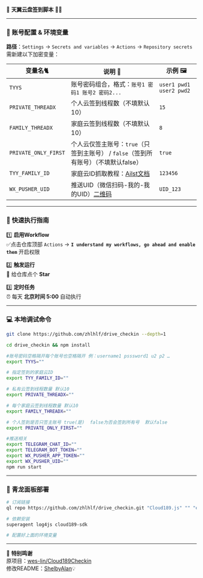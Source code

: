 📝 **天翼云盘签到脚本** 🤖✨

---

### 🔑 账号配置 & 环境变量  
**路径**：`Settings` → `Secrets and variables` → `Actions` → `Repository secrets`  
需新建以下加密变量：

| 变量名🐈               | 说明 📌                                                                 | 示例 🖼️                 |
|----------------------|-----------------------------------------------------------------------|-------------------------|
| `TYYS`               | 账号密码组合，格式：`账号1 密码1 账号2 密码2...`                      | `user1 pwd1 user2 pwd2` |
| `PRIVATE_THREADX`    | 个人云签到线程数（不填默认10）                                            | `15`                    |
| `FAMILY_THREADX`     | 家庭云签到线程数（不填默认10）                                            | `8`                     |
| `PRIVATE_ONLY_FIRST` | 个人云仅签主账号：`true`（只签到主账号） / `false`（签到所有账号）（不填默认false）                    | `true`                  |
| `TYY_FAMILY_ID`      | 家庭云ID抓取教程：[Ailst文档](https://alist.nn.ci/zh/guide/drivers/189.html#%E5%AE%B6%E5%BA%AD%E8%BD%AC%E7%A7%BB)                | `123456`                |
| `WX_PUSHER_UID`      | 推送UID（微信扫码-我的-我的UID）[二维码](https://wxpusher.zjiecode.com/api/qrcode/4Ix7noqD3L7DMBoSlvig3t4hqjFWzPkdHqAYsg8IzkPreW7d8uGUHi9LJO4EcyJg.jpg) | `UID_123`               |

---

### 🚀 快速执行指南  
1️⃣  **启用Workflow**  
  ✅点击仓库顶部 `Actions` → **`I understand my workflows, go ahead and enable them`** 开启权限  

2️⃣  **触发运行**  
  🌟 给仓库点个 **Star** 

3️⃣  **定时任务**  
  ⏰ 每天 **北京时间 5:00** 自动执行  

---

### 💻 本地调试命令  
```bash
git clone https://github.com/zhlhlf/drive_checkin --depth=1

cd drive_checkin && npm install

#账号密码空格隔开每个账号也空格隔开 例：username1 psssword1 u2 p2 …
export TYYS=""

# 指定签到的家庭云ID
export TYY_FAMILY_ID=""

# 私有云签到线程数量 默认10
export PRIVATE_THREADX=""

# 每个家庭云签到线程数量 默认10
export FAMILY_THREADX=""

# 个人签到是否只签主账号 true(是)  false为否会签到所有号  默认false
export PRIVATE_ONLY_FIRST=""

#推送相关
export TELEGRAM_CHAT_ID=""
export TELEGRAM_BOT_TOKEN=""
export WX_PUSHER_APP_TOKEN=""
export WX_PUSHER_UID=""
npm run start
```

---

### 🐉 青龙面板部署  
```bash
# 订阅链接
ql repo https://github.com/zhlhlf/drive_checkin.git "Cloud189.js" "" "env.js" "main" "js"

# 依赖安装
superagent log4js cloud189-sdk

# 配置好上面的环境变量
```

---

🙏 **特别鸣谢**  
原项目：[wes-lin/Cloud189Checkin](https://github.com/wes-lin/Cloud189Checkin)  
修改README：[ShelbyAlan](https://github.com/ShelbyAlan)💡
